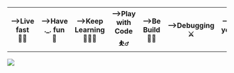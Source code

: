 

<table>
    <tr ><th>-->Live fast 🚴‍♂️ </th>
        <th>-->Have ._. fun 🕺</th>
        <th>-->Keep Learning 👨🏾‍💻</th>
        <th>-->Play with Code ⛹️‍♂️</th>
        <th>-->Be Build 🏋️‍♀️</th>
        <th>-->Debugging  ⚔️</th>
        <th>-->Die young ⚰️</th>

        
    
</table>
<img src="https://miro.medium.com/max/1187/1*0FqDC0_r1f5xFz3IywLYRA.jpeg">



